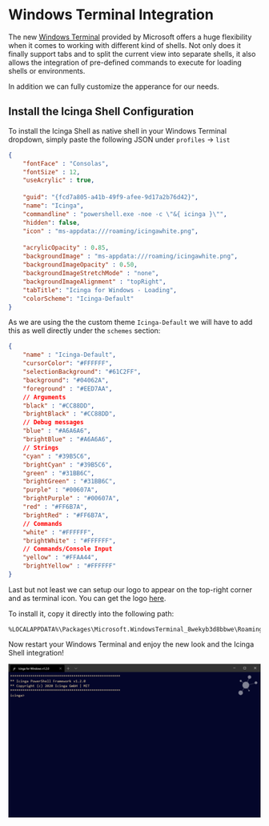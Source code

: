 # Windows Terminal Integration

The new [Windows Terminal](https://www.microsoft.com/en-US/p/windows-terminal/9n0dx20hk701?activetab=pivot:overviewtab) provided by Microsoft offers a huge flexibility when it comes to working with different kind of shells. Not only does it finally support tabs and to split the current view into separate shells, it also allows the integration of pre-defined commands to execute for loading shells or environments.

In addition we can fully customize the apperance for our needs.

## Install the Icinga Shell Configuration

To install the Icinga Shell as native shell in your Windows Terminal dropdown, simply paste the following JSON under `profiles` -> `list`

```json
{
    "fontFace" : "Consolas",
    "fontSize" : 12,
    "useAcrylic" : true,

    "guid": "{fcd7a805-a41b-49f9-afee-9d17a2b76d42}",
    "name": "Icinga",
    "commandline" : "powershell.exe -noe -c \"&{ icinga }\"",
    "hidden": false,
    "icon" : "ms-appdata:///roaming/icingawhite.png",

    "acrylicOpacity" : 0.85,
    "backgroundImage" : "ms-appdata:///roaming/icingawhite.png",
    "backgroundImageOpacity" : 0.50,
    "backgroundImageStretchMode" : "none",
    "backgroundImageAlignment" : "topRight",
    "tabTitle": "Icinga for Windows - Loading",
    "colorScheme": "Icinga-Default"
}
```

As we are using the the custom theme `Icinga-Default` we will have to add this as well directly under the `schemes` section:

```json
{
    "name" : "Icinga-Default",
    "cursorColor": "#FFFFFF",
    "selectionBackground": "#61C2FF",
    "background": "#04062A",
    "foreground" : "#EED7AA",
    // Arguments
    "black" : "#CC88DD",
    "brightBlack" : "#CC88DD",
    // Debug messages
    "blue" : "#A6A6A6",
    "brightBlue" : "#A6A6A6",
    // Strings
    "cyan" : "#39B5C6",
    "brightCyan" : "#39B5C6",
    "green" : "#31BB6C",
    "brightGreen" : "#31BB6C",
    "purple" : "#00607A",
    "brightPurple" : "#00607A",
    "red" : "#FF6B7A",
    "brightRed" : "#FF6B7A",
    // Commands
    "white" : "#FFFFFF",
    "brightWhite" : "#FFFFFF",
    // Commands/Console Input
    "yellow" : "#FFAA44",
    "brightYellow" : "#FFFFFF"
}
```

Last but not least we can setup our logo to appear on the top-right corner and as terminal icon. You can get the logo [here](..\images\03_windows_terminal\icingawhite.png).

To install it, copy it directly into the following path:

```text
%LOCALAPPDATA%\Packages\Microsoft.WindowsTerminal_8wekyb3d8bbwe\RoamingState
```

Now restart your Windows Terminal and enjoy the new look and the Icinga Shell integration!

![Windows Terminal](..\images\03_windows_terminal\icinga_shell.png)
